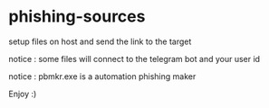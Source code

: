 # phishing-sources

setup files on host and send the link to the target


notice : some files will connect to the telegram bot and your user id 

notice : pbmkr.exe is a automation phishing maker 

Enjoy :)
